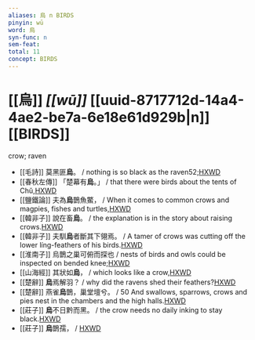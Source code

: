 ```yaml
---
aliases: 烏 n BIRDS
pinyin: wū
word: 烏
syn-func: n
sem-feat: 
total: 11
concept: BIRDS 
---
```

# [[烏]] *[[wū]]*  [[uuid-8717712d-14a4-4ae2-be7a-6e18e61d929b|n]] [[BIRDS]]
crow; raven
 - [[毛詩]] 莫黑匪**烏**。 / nothing is so black as the raven52;[HXWD](https://hxwd.org/textview.html?location=KR1c0001_tls_003-111a.3)
 - [[春秋左傳]] 「楚幕有**烏**。」 / that there were birds about the tents of Chǔ,[HXWD](https://hxwd.org/textview.html?location=KR1e0001_tls_003-328a.17)
 - [[鹽鐵論]] 夫為**烏**鵲魚鱉， / When it comes to common crows and magpies, fishes and turtles,[HXWD](https://hxwd.org/textview.html?location=KR3a0006_tls_004-24a.26)
 - [[韓非子]] 說在畜**烏**。 / the explanation is in the story about raising crows.[HXWD](https://hxwd.org/textview.html?location=KR3c0005_tls_034-4a.6)
 - [[韓非子]] 夫馴**烏**者斷其下翎焉。 / A tamer of crows was cutting off the lower líng-feathers of his birds.[HXWD](https://hxwd.org/textview.html?location=KR3c0005_tls_034-50a.2)
 - [[淮南子]] 烏鵲之巢可俯而探也 / nests of birds and owls could be inspected on bended knee;[HXWD](https://hxwd.org/textview.html?location=KR3j0010_tls_013-1a.12)
 - [[山海經]] 其狀如**烏**， / which looks like a crow,[HXWD](https://hxwd.org/textview.html?location=KR3l0090_tls_003-65a.6)
 - [[楚辭]] **烏**焉解羽？ / why did the ravens shed their feathers?[HXWD](https://hxwd.org/textview.html?location=KR4a0001_tls_003-4a.3)
 - [[楚辭]] 燕雀**烏**鵲，巢堂壇兮。 / 50 And swallows, sparrows, crows and pies nest in the chambers and the high halls.[HXWD](https://hxwd.org/textview.html?location=KR4a0001_tls_004-11a.4)
 - [[莊子]] **烏**不日黔而黑。 / the crow needs no daily inking to stay black.[HXWD](https://hxwd.org/textview.html?location=KR5c0126_tls_014-12a.18)
 - [[莊子]] **烏**鵲孺，
                     / [HXWD](https://hxwd.org/textview.html?location=KR5c0126_tls_014-17a.5)